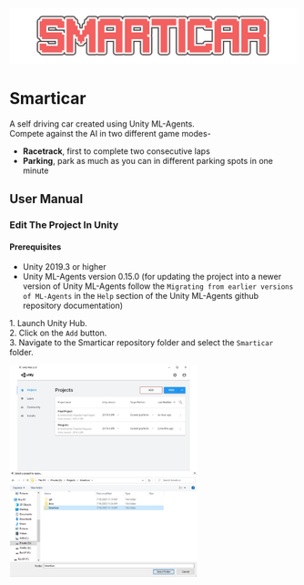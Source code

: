 ![Thumbnail](docs/images/SMARTICAR.png)

# Smarticar

A self driving car created using Unity ML-Agents.  
Compete against the AI in two different game modes-  

- **Racetrack**, first to complete two consecutive laps
- **Parking**, park as much as you can in different parking spots in one minute

## User Manual

### Edit The Project In Unity

#### Prerequisites

- Unity 2019.3 or higher
- Unity ML-Agents version 0.15.0 (for updating the project into a newer version of Unity ML-Agents follow the `Migrating from earlier versions of ML-Agents` in the `Help` section of the Unity ML-Agents github repository documentation)

1\. Launch Unity Hub.  
2\. Click on the `Add` button.  
3\. Navigate to the Smarticar repository folder and select the `Smarticar` folder.

<img src="docs/images/user-manual/open-in-editor/step_1.png" alt="Step 1" align="middle" width=330/>
<img src="docs/images/user-manual/open-in-editor/step_2.png" alt="Step 1" align="middle" width=330/>